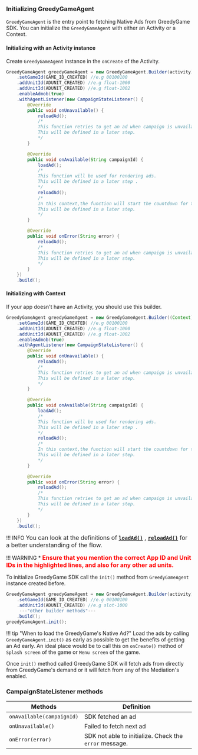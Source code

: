 ### **Initializing GreedyGameAgent**

`GreedyGameAgent` is the entry point to fetching Native Ads from GreedyGame SDK.
You can initialize the `GreedyGameAgent` with either an Activity or a Context.

#### Initializing with an Activity instance
Create `GreedyGameAgent` instance in the `onCreate` of the Activity.

```Java tab= hl_lines="2 3"
GreedyGameAgent greedyGameAgent = new GreedyGameAgent.Builder(activity)
    .setGameId(GAME_ID_CREATED) //e.g 00100100
    .addUnitId(ADUNIT_CREATED) //e.g float-1000
    .addUnitId(ADUNIT_CREATED) //e.g float-1002
    .enableAdmob(true)
    .withAgentListener(new CampaignStateListener() {
        @Override
        public void onUnavailable() {
            reloadAd(); 
            /*
            This function retries to get an ad when campaign is unvailable or onError.
            This will be defined in a later step.
            */
        }

        @Override
        public void onAvailable(String campaignId) {
            loadAd();
            /* 
            This function will be used for rendering ads.
            This will be defined in a later step .
            */
            reloadAd();
            /*
            In this context,the function will start the countdown for the refresh call, to fetch new ads.
            This will be defined in a later step.
            */
        }

        @Override
        public void onError(String error) {
            reloadAd(); 
            /*
            This function retries to get an ad when campaign is unvailable or onError.
            This will be defined in a later step.
            */
        }
    })
    .build();
```

#### Initializing with Context
If your app doesn't have an Activity, you should use this builder.

```Java tab= hl_lines="2 3"
GreedyGameAgent greedyGameAgent = new GreedyGameAgent.Builder((Context) this)
    .setGameId(GAME_ID_CREATED) //e.g 00100100
    .addUnitId(ADUNIT_CREATED) //e.g float-1000
    .addUnitId(ADUNIT_CREATED) //e.g float-1002
    .enableAdmob(true)
    .withAgentListener(new CampaignStateListener() {
        @Override
        public void onUnavailable() {
            reloadAd(); 
            /*
            This function retries to get an ad when campaign is unvailable or onError.
            This will be defined in a later step.
            */
        }

        @Override
        public void onAvailable(String campaignId) {
            loadAd();
            /* 
            This function will be used for rendering ads.
            This will be defined in a later step .
            */
            reloadAd();
            /*
            In this context,the function will start the countdown for the refresh call, to fetch new ads.
            This will be defined in a later step.
            */
        }

        @Override
        public void onError(String error) {
            reloadAd(); 
            /*
            This function retries to get an ad when campaign is unvailable or onError.
            This will be defined in a later step.
            */
        }
    })
    .build();
```

!!! INFO
    <font size="3">You can look at the definitions of  **[`loadAd()`](android-rendering-ads.md#implementation-of-rendering-code)** , **[`reloadAd()`](android-refresh-ads.md)** for a better understanding of the flow.</font>

!!! WARNING
    * <font size="3" color="red">**Ensure that you mention the correct App ID and Unit IDs in the highlighted lines, and also for any other ad units.**</font>


<!-- 
```Java tab="Kotlin"
val GreedyGameAgent = GreedyGameAgent.Builder(activity)
    .appId(APP_ID_CREATED) //e.g 00100100
    .addUnitId(ADUNIT_CREATED) //e.g slot-1000
    .addUnitId(ADUNIT_CREATED) //e.g slot-1002
    .withAgentListener(object: CampaignStateListener() {

        override fun onUnavailable() {

        }

        override fun onAvailable(advId: String) {

        }

        override fun onError(error: String) {

        }
    })
    .build()
``` 
-->



To initialize GreedyGame SDK call the `init()` method from `GreedyGameAgent` instance created before.

```Java tab= hl_lines="6"
GreedyGameAgent greedyGameAgent = new GreedyGameAgent.Builder(activity) // or Context
    .setGameId(GAME_ID_CREATED) //e.g 00100100
    .addUnitId(ADUNIT_CREATED) //e.g slot-1000
     ---"other builder methods"---
    .build();
greedyGameAgent.init();
```

<!-- ```Java tab="Kotlin" hl_lines="6"
val greedyGame = GreedyGameAgent.Builder(activity)
    .appId(APP_ID_CREATED) //e.g 00100100
    .addUnitId(ADUNIT_CREATED) //e.g slot-1000
     ---"other builder methods"---
    .build()
greedyGame.load()
```
 -->
!!! tip "When to load the GreedyGame's Native Ad?"
    Load the ads by calling `GreedyGameAgent.init()` as early as possible to get the benefits of getting an Ad early. An ideal place would be to call this on `onCreate()` method of `Splash screen` of the game or `Menu screen` of the game.

Once `init()` method called GreedyGame SDK will fetch ads from directly from GreedyGame's demand or it will fetch from any of the Mediation's enabled.

<!-- ## **Destroy Ad**

When you are done with the ads and do not want to display it call `destroy()` on `GreedyGameAgent` instance.

```Java tab=
greedyGame.destroy();
```
 -->
<!-- ```java tab="Kotlin"
greedyGame.destroy()
``` -->

<!-- Detroying ads will automatically remove the Ads created with `NativeAdView`. You can also register for Ad destroy events by the following way.

```Java tab=
greedyGame.setAdDestroyListener(new AdDestroyListener() {
    @Override
    public void onDestroy() {

    }
});
```
 -->
<!-- 
```java tab="Kotlin"
greedyGame.setAdDestroyListener(object: AdDestroyListener() {
    override fun onDestroy() {

    }
});
```
 -->

### **CampaignStateListener methods**

| Methods      | Definition                                      |
| ------------ | ----------------------------------------------- |
| `onAvailable(campaignId)`  | SDK fetched an ad|
| `onUnavailable()`    | Failed to fetch next ad                          |
| `onError(error)`     | SDK not able to initialize. Check the `error` message.|
